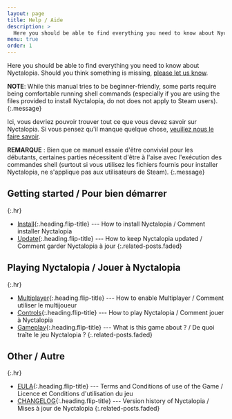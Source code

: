 ```yaml
---
layout: page
title: Help / Aide
description: >
  Here you should be able to find everything you need to know about Nyctalopia.
menu: true
order: 1
---
```


Here you should be able to find everything you need to know about Nyctalopia.
Should you think something is missing, [please let us know](mailto://support@hugofnm.fr).

**NOTE**: While this manual tries to be beginner-friendly, some parts require being comfortable running shell commands (especially if you are using the files provided to install Nyctalopia, do not does not apply to Steam users).
{:.message}

Ici, vous devriez pouvoir trouver tout ce que vous devez savoir sur Nyctalopia.
Si vous pensez qu'il manque quelque chose, [veuillez nous le faire savoir](mailto://support@hugofnm.fr).

**REMARQUE** : Bien que ce manuel essaie d'être convivial pour les débutants, certaines parties nécessitent d'être à l'aise avec l'exécution des commandes shell (surtout si vous utilisez les fichiers fournis pour installer Nyctalopia, ne s'applique pas aux utilisateurs de Steam).
{:.message}


## Getting started / Pour bien démarrer
{:.hr}

* [Install]{:.heading.flip-title} --- How to install Nyctalopia / Comment installer Nyctalopia
* [Update]{:.heading.flip-title} --- How to keep Nyctalopia updated / Comment garder Nyctalopia à jour
{:.related-posts.faded}

## Playing Nyctalopia / Jouer à Nyctalopia
{:.hr}

* [Multiplayer]{:.heading.flip-title} --- How to enable Multiplayer / Comment utiliser le multijoueur
* [Controls]{:.heading.flip-title} --- How to play Nyctalopia / Comment jouer à Nyctalopia
* [Gameplay]{:.heading.flip-title} --- What is this game about ? / De quoi traîte le jeu Nyctalopia ?
{:.related-posts.faded}

## Other / Autre
{:.hr}

* [EULA]{:.heading.flip-title} --- Terms and Conditions of use of the Game / Licence et Conditions d'utilisation du jeu
* [CHANGELOG]{:.heading.flip-title} --- Version history of Nyctalopia / Mises à jour de Nyctalopia
{:.related-posts.faded}

[install]: install.md
[update]: update.md
[multiplayer]: multiplayer.md
[controls]: controls.md
[gameplay]: gameplay.md
[EULA]: ../../eula.md
[CHANGELOG]: ../../changelog.md
